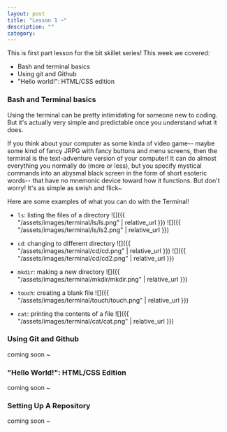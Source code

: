 ```yaml
---
layout: post
title: "Lesson 1 ~"
description: ""
category: 
---
```

This is first part lesson for the bit skillet series! This week we covered:
- Bash and terminal basics
- Using git and Github
- "Hello world!": HTML/CSS edition

### Bash and Terminal basics
Using the terminal can be pretty intimidating for someone new to coding. But it's actually very simple and predictable once you understand what it does.

If you think about your computer as some kinda of video game-- maybe some kind of fancy JRPG with fancy buttons and menu screens, then the terminal is the text-adventure version of your computer! It can do almost everything you normally do (more or less), but you specify mystical commands into an abysmal black screen in the form of short esoteric words-- that have no mnemonic device toward how it functions. But don't worry! It's as simple as swish and flick~

Here are some examples of what you can do with the Terminal!

- `ls`: listing the files of a directory
![]({{ "/assets/images/terminal/ls/ls.png" | relative_url }})
![]({{ "/assets/images/terminal/ls/ls2.png" | relative_url }})

- `cd`: changing to different directory
![]({{ "/assets/images/terminal/cd/cd.png" | relative_url }})
![]({{ "/assets/images/terminal/cd/cd2.png" | relative_url }})

- `mkdir`: making a new directory
![]({{ "/assets/images/terminal/mkdir/mkdir.png" | relative_url }})

- `touch`: creating a blank file
![]({{ "/assets/images/terminal/touch/touch.png" | relative_url }})

- `cat`: printing the contents of a file
![]({{ "/assets/images/terminal/cat/cat.png" | relative_url }})

### Using Git and Github
coming soon ~

### "Hello World!": HTML/CSS Edition
coming soon ~

### Setting Up A Repository
coming soon ~
